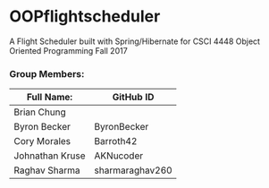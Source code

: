 # OOPflightscheduler
A Flight Scheduler built with Spring/Hibernate for CSCI 4448 Object Oriented Programming Fall 2017

### Group Members:

| Full Name: | GitHub ID |
| ---------- | --------- |
| Brian Chung |  |
| Byron Becker | ByronBecker |
| Cory Morales | Barroth42 |
| Johnathan Kruse | AKNucoder |
| Raghav Sharma  | sharmaraghav260 |
